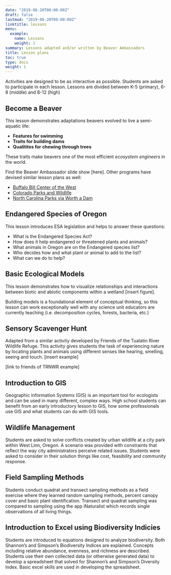 ```yaml
---
date: "2019-08-20T00:00:00Z"
draft: false
lastmod: "2019-08-20T00:00:00Z"
linktitle: lessons
menu:
  example:
    name: Lessons
    weight: 1
summary: Lessons adapted and/or written by Beaver Ambassadors
title: Lesson plans
toc: true
type: docs
weight: 1
---
```


Activities are designed to be as interactive as possible. Students are asked to participate in each lesson. Lessons are divided between K-5 (primary), 6-8 (middle) and 8-12 (high)


## Become a Beaver

This lesson demonstrates adaptations beavers evolved to live a semi-aquatic life:

* **Features for swimming**
* **Traits for building dams**
* **Qualitites for chewing through trees**

These traits make beavers one of the most efficient *ecosystem engineers* in the world.

Find the Beaver Ambassador slide show [here]. Other programs have devised similar lesson plans as well:

* [Buffalo Bill Center of the West](https://centerofthewest.org/wp-content/uploads/2014/02/Animal-Adaptations_Dress-A-Beaver-Activity.pdf)
* [Colorado Parks and Wildlife](https://cpw.state.co.us/Documents/Education/TeacherResources/MediaKitsCrates/Durango-Beaver-Adaptations-Lesson-Plan.pdf)
* [North Carolina Parks via Worth a Dam](https://www.martinezbeavers.org/wordpress/wp-content/uploads/2014/10/build-a-beaver-outline.pdf)




## Endangered Species of Oregon

This lesson introduces ESA legislation and helps to answer these questions:

* What is the Endangered Species Act?
* How does it help endangered or threatened plants and animals?
* What animals in Oregon are on the Endangered species list?
* Who decides how and what plant or animal to add to the list?
* What can we do to help?


## Basic Ecological Models

This lesson demonstrates how to visualize relationships and interactions between biotic and abiotic components within a wetland [insert figure].

Building models is a foundational element of conceptual thinking, so this lesson can work exceptionally well with any science unit educators are currently teaching (i.e. decomposition cycles, forests, bacteria, etc.)


## Sensory Scavenger Hunt

Adapted from a similar activity developed by Friends of the Tualatin River Wildlife Refuge. This activity gives students the task of experiencing nature by locating plants and animals using different senses like hearing, smelling, seeing and touch. [insert example]

[link to friends of TRNWR example]


## Introduction to GIS

Geographic Information Systems (GIS) is an important tool for ecologists and can be used in many different, complex ways. High school students can benefit from an early introductory lesson to GIS, how some professionals use GIS and what students can do with GIS tools.


## Wildlife Management

Students are asked to solve conflicts created by urban wildlife at a city park within West Linn, Oregon. A scenario was provided with constraints that reflect the way city administrators perceive related issues. Students were asked to consider in their solution things like cost, feasibility and community response.


## Field Sampling Methods

Students conduct quadrat and transect sampling methods as a field exercise where they learned random sampling methods, percent canopy cover and basic plant identification. Transect and quadrat sampling was compared to sampling using the app iNaturalist which records single observations of all living things.



## Introduction to Excel using Biodiversity Indicies

Students are introduced to equations designed to analyze biodiversity. Both Shannon’s and Simpson’s Biodiversity Indices are explained. Concepts including relative abundance, evenness, and richness are described. Students use their own collected data (or otherwise generated data) to develop a spreadsheet that solved for Shannon’s and Simpson’s Diversity Index. Basic excel skills are used in developing the spreadsheet.


